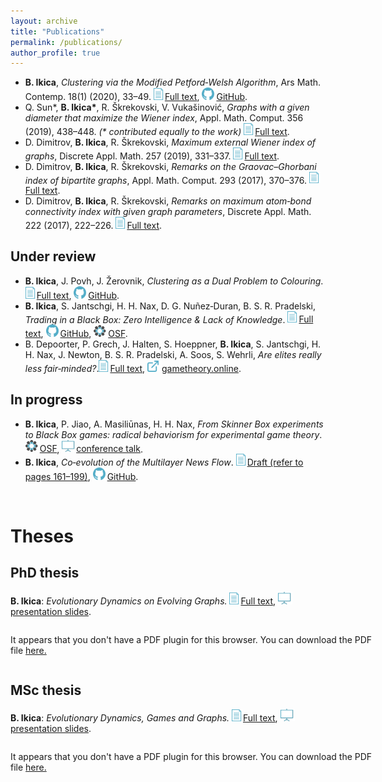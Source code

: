 ```yaml
---
layout: archive
title: "Publications"
permalink: /publications/
author_profile: true
---
```


<link rel="shortcut icon" type="image/png" href="{{ "/images/logo.png" | prepend: site.baseurl }}" >

<html>
<head>
<style>
#container {
    width: 600px;
    margin: auto;
    display: inline-block;
}
</style>
</head>
</html>

- <a name="mPW"></a>**B. Ikica**, _Clustering via the Modified Petford‐Welsh Algorithm_, Ars Math. Contemp. 18(1) (2020), 33–49.
<a target="_blank" rel="noopener noreferrer" href="https://doi.org/10.26493/1855-3974.2079.7b1"><img src="/images/paper.png" width="18">Full text</a>, <a target="_blank" rel="noopener noreferrer" href="https://github.com/ikicab/mPW"><img src="/images/GitHub.png" width="23">GitHub</a>.
- <a name="Wiener"></a>Q. Sun\*, **B. Ikica\***, R. Škrekovski, V. Vukašinović, _Graphs with a given diameter that maximize the Wiener index_, Appl.
Math. Comput. 356 (2019), 438–448. _(\* contributed equally to the work)_ <a target="_blank" rel="noopener noreferrer" href="https://doi.org/10.1016/j.amc.2019.03.025"><img src="/images/paper.png" width="18">Full text</a>.
- <a name="extWiener"></a>D. Dimitrov, **B. Ikica**, R. Škrekovski, _Maximum external Wiener index of graphs_, Discrete Appl. Math. 257 (2019), 331–337. <a target="_blank" rel="noopener noreferrer" href="https://doi.org/10.1016/j.dam.2018.09.024"><img src="/images/paper.png" width="18">Full text</a>.
- <a name="GG"></a>D. Dimitrov, **B. Ikica**, R. Škrekovski, _Remarks on the Graovac–Ghorbani index of bipartite graphs_, Appl. Math. Comput.
293 (2017), 370–376. <a target="_blank" rel="noopener noreferrer" href="https://doi.org/10.1016/j.amc.2016.08.047"><img src="/images/paper.png" width="18">Full text</a>.
- <a name="ABC"></a>D. Dimitrov, **B. Ikica**, R. Škrekovski, _Remarks on maximum atom‐bond connectivity index with given graph parameters_, Discrete Appl. Math. 222 (2017), 222–226. <a target="_blank" rel="noopener noreferrer" href="https://doi.org/10.1016/j.dam.2017.01.019"><img src="/images/paper.png" width="18">Full text</a>.

## Under review

- <a name="CDC"></a>**B. Ikica**, J. Povh, J. Žerovnik, _Clustering as a Dual Problem to Colouring_. <a target="_blank" rel="noopener noreferrer" href="https://www.researchgate.net/publication/341041631_Clustering_as_a_Dual_Problem_to_Colouring"><img src="/images/paper.png" width="18">Full text</a>, <a target="_blank" rel="noopener noreferrer" href="https://github.com/ikicab/mPW"><img src="/images/GitHub.png" width="23">GitHub</a>.
- <a name="trading"></a>**B. Ikica**, S. Jantschgi, H. H. Nax, D. G. Nuñez‐Duran, B. S. R. Pradelski, _Trading in a Black Box: Zero Intelligence &
Lack of Knowledge_. <a target="_blank" rel="noopener noreferrer" href="https://papers.ssrn.com/sol3/papers.cfm?abstract_id=3131004"><img src="/images/paper.png" width="18">Full text</a>, <a target="_blank" rel="noopener noreferrer" href="https://github.com/ikicab/Trading-in-a-Black-Box"><img src="/images/GitHub.png" width="23">GitHub</a>, <a target="_blank" rel="noopener noreferrer" href="https://osf.io/gu62n/"><img src="/images/OSF.png" width="23">OSF</a>.
- B. Depoorter, P. Grech, J. Halten, S. Hoeppner, **B. Ikica**, S. Jantschgi, H. H. Nax, J. Newton, B. S. R. Pradelski, A. Soos, S. Wehrli, _Are elites really less fair‐minded?_.<a target="_blank" rel="noopener noreferrer" href="https://papers.ssrn.com/sol3/papers.cfm?abstract_id=3766728"><img src="/images/paper.png" width="18">Full text</a>, <a target="_blank" rel="noopener noreferrer" href="https://gametheory.online/project_show/44"><img src="/images/www.png" width="23">gametheory.online</a>.

## In progress

- <a name="BB"></a>**B. Ikica**, P. Jiao, A. Masiliūnas, H. H. Nax, _From Skinner Box experiments to Black Box games: radical behaviorism for experimental game theory_. <a target="_blank" rel="noopener noreferrer" href="https://osf.io/4n295/"><img src="/images/OSF.png" width="23">OSF</a>, <a target="_blank" rel="noopener noreferrer" href="/talks/#Skinner_to_BB"><img src="/images/talk.png" width="23">conference talk</a>.
- <a name="NewsFlow"></a>**B. Ikica**, _Co‐evolution of the Multilayer News Flow_. <a target="_blank" rel="noopener noreferrer" href="https://repozitorij.uni-lj.si/IzpisGradiva.php?id=113311&lang=eng"><img src="/images/paper.png" width="18">Draft (refer to pages 161–199)</a>, <a target="_blank" rel="noopener noreferrer" href="https://github.com/ikicab/NewsFlow"><img src="/images/GitHub.png" width="23">GitHub</a>.

<br>

# Theses
<!--
<embed src="https://drive.google.com/viewerng/
viewer?embedded=true&url=/files/PhD_presentation.pdf" width="500" height="375">
-->

## <a name="PhD"></a>PhD thesis

**B. Ikica**: _Evolutionary Dynamics on Evolving Graphs._ <a target="_blank" rel="noopener noreferrer" href="https://repozitorij.uni-lj.si/IzpisGradiva.php?id=113311&lang=eng"><img src="/images/paper.png" width="18">Full text</a>, <a target="_blank" rel="noopener noreferrer" href="/files/PhD_presentation.pdf"><img src="/images/talk.png" width="23">presentation slides</a>.

<div id="container">
<object data="/files/PhD_presentation.pdf#view=fitH" type="application/pdf" width="100%" height="50px"> 
  <p>It appears that you don't have a PDF plugin for this browser. You can download the PDF file <a href="/files/PhD_presentation.pdf">here.</a></p>  
</object>
</div>

## <a name="MSc"></a>MSc thesis

**B. Ikica**: _Evolutionary Dynamics, Games and Graphs._ <a target="_blank" rel="noopener noreferrer" href="https://repozitorij.uni-lj.si/IzpisGradiva.php?id=97302&lang=eng"><img src="/images/paper.png" width="18">Full text</a>, <a target="_blank" rel="noopener noreferrer" href="/files/MSc_presentation.pdf"><img src="/images/talk.png" width="23">presentation slides</a>.

<div id="container">
<object data="/files/MSc_presentation.pdf#view=fitH" type="application/pdf" width="100%" height="50px"> 
  <p>It appears that you don't have a PDF plugin for this browser. You can download the PDF file <a href="/files/MSc_presentation.pdf">here.</a></p>  
</object>
</div>
